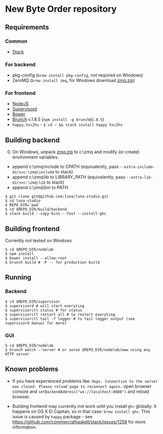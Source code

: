 # New Byte Order repository

## Requirements

### Common

* [Stack](http://haskellstack.org/)

### For backend

* pkg-config (```brew install pkg-config```, not required on Windows)
* ZeroMQ (```brew install zmq```, for Windows download [zmq.zip](https://s3-eu-west-1.amazonaws.com/luna-zmq-win/zmq.zip))

### For frontend

* [NodeJS](http://nodejs.org/)
* [Supervisord](http://supervisord.org/)
* [Bower](https://bower.io)
* [Brunch](http://brunch.io) v.1.8.5 (```npm install -g brunch@1.8.5```)
* `happy`, `hsc2hs` - ```$ cd ~ && stack install happy hsc2hs```


## Building backend

0. On Windows, unpack [zmq.zip](https://s3-eu-west-1.amazonaws.com/luna-zmq-win/zmq.zip) to c:\zmq and modify (or create) environment variables:
  * append c:\zmq\include to CPATH (equivalently, pass `--extra-include-dirs=c:\zmq\include` to stack)
  * append c:\zmq\lib to LIBRARY_PATH (equivalently, pass `--extra-lib-dirs=c:\zmq\lib` to stack)
  * append c:\zmq\bin to PATH

```shell
$ git clone git@github.com:luna/luna-studio.git
$ cd luna-studio
$ REPO_DIR=`pwd`
$ cd $REPO_DIR/build/backend
$ stack build --copy-bins --fast --install-ghc
```

## Building frontend

Currently not tested on Windows

```shell
$ cd $REPO_DIR/nodelab
$ npm install
$ bower install --allow-root
$ brunch build # -P -- for production build
```

## Running

### Backend

```shell
$ cd $REPO_DIR/supervisor
$ supervisord # will start everyting
$ supervisorctl status # for status
$ supervisorctl restart all # to restart everyting
$ supervisorctl tail -f logger # to tail logger output (see supervisord manual for more)
```

### GUI

```shell
$ cd $REPO_DIR/nodelab
$ brunch watch --server # or serve $REPO_DIR/nodelab/www using any HTTP server
```

## Known problems

* If you have experienced problems like: ```Oops. Connection to the server was closed. Please reload page to reconnect again.``` open browser console and ```setBackendAddress("ws://localhost:8088")``` and reload browser.

*  Building frontend may currently not work until you install `ghc` globally. It happens on OS X El Capitan, so in that case:
```brew install ghc```. This issue is caused by `happy` package - see https://github.com/commercialhaskell/stack/issues/1258 for more information.

